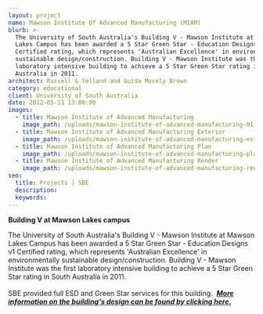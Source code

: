 ```yaml
---
layout: project
name: Mawson Institute Of Advanced Manufacturing (MIAM)
blurb: >-
  The University of South Australia's Building V - Mawson Institute at Mawson
  Lakes Campus has been awarded a 5 Star Green Star - Education Designs v1
  Certified rating, which represents 'Australian Excellence' in environmentally
  sustainable design/construction. Building V - Mawson Institute was the first
  laboratory intensive building to achieve a 5 Star Green Star rating in South
  Australia in 2011.
architect: Russell & Yelland and Guida Mosely Brown
category: educational
client: University of South Australia
date: 2012-05-11 13:00:00
images:
  - title: Mawson Institute of Advanced Manufacturing
    image_path: /uploads/mawson-institute-of-advanced-manufacturing-01.JPG
  - title: Mawson Institute of Advanced Manufacturing Exterior
    image_path: /uploads/mawson-institute-of-advanced-manufacturing-exterior.jpg
  - title: Mawson Institute of Advanced Manufacturing Plan
    image_path: /uploads/mawson-institute-of-advanced-manufacturing-plan.jpg
  - title: Mawson Institute of Advanced Manufacturing Render
    image_path: /uploads/mawson-institute-of-advanced-manufacturing-render.jpg
seo:
  title: Projects | SBE
  description:
  keywords:
---
```



**Building V at Mawson Lakes campus**

The University of South Australia's Building V - Mawson Institute at Mawson Lakes Campus has been awarded a 5 Star Green Star - Education Designs v1 Certified rating, which represents 'Australian Excellence' in environmentally sustainable design/construction. Building V - Mawson Institute was the first laboratory intensive building to achieve a 5 Star Green Star rating in South Australia in 2011.<br><br>SBE provided full ESD and Green Star services for this building.&nbsp; [***More information on the building's design can be found by clicking here.***](/2017/10/31/mawson-lakes-case-study.html)

&nbsp;